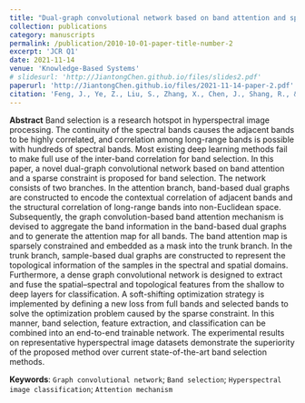 ```yaml
---
title: "Dual-graph convolutional network based on band attention and sparse constraint for hyperspectral band selection"
collection: publications
category: manuscripts
permalink: /publication/2010-10-01-paper-title-number-2
excerpt: 'JCR Q1'
date: 2021-11-14
venue: 'Knowledge-Based Systems'
# slidesurl: 'http://JiantongChen.github.io/files/slides2.pdf'
paperurl: 'http://JiantongChen.github.io/files/2021-11-14-paper-2.pdf'
citation: 'Feng, J., Ye, Z., Liu, S., Zhang, X., Chen, J., Shang, R., & Jiao, L. (2021). Dual-graph convolutional network based on band attention and sparse constraint for hyperspectral band selection. Knowledge-Based Systems, 231, 107428.'
---
```

**Abstract**
Band selection is a research hotspot in hyperspectral image processing. The continuity of the spectral bands causes the adjacent bands to be highly correlated, and correlation among long-range bands is possible with hundreds of spectral bands. Most existing deep learning methods fail to make full use of the inter-band correlation for band selection. In this paper, a novel dual-graph convolutional network based on band attention and a sparse constraint is proposed for band selection. The network consists of two branches. In the attention branch, band-based dual graphs are constructed to encode the contextual correlation of adjacent bands and the structural correlation of long-range bands into non-Euclidean space. Subsequently, the graph convolution-based band attention mechanism is devised to aggregate the band information in the band-based dual graphs and to generate the attention map for all bands. The band attention map is sparsely constrained and embedded as a mask into the trunk branch. In the trunk branch, sample-based dual graphs are constructed to represent the topological information of the samples in the spectral and spatial domains. Furthermore, a dense graph convolutional network is designed to extract and fuse the spatial–spectral and topological features from the shallow to deep layers for classification. A soft-shifting optimization strategy is implemented by defining a new loss from full bands and selected bands to solve the optimization problem caused by the sparse constraint. In this manner, band selection, feature extraction, and classification can be combined into an end-to-end trainable network. The experimental results on representative hyperspectral image datasets demonstrate the superiority of the proposed method over current state-of-the-art band selection methods.  
  
**Keywords**: `Graph convolutional network`; `Band selection`; `Hyperspectral image classification`; `Attention mechanism`